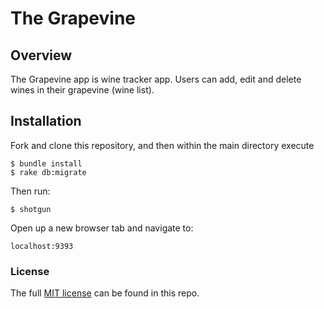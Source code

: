 # The Grapevine


## Overview
The Grapevine app is wine tracker app. Users can add, edit and delete wines in their grapevine (wine list).


## Installation
Fork and clone this repository, and then within the main directory execute
```
$ bundle install
$ rake db:migrate
```
Then run:
```
$ shotgun
```
Open up a new browser tab and navigate to:
```
localhost:9393
```

### License
The full [MIT license](https://github.com/ddhogan/starship-LCARS/blob/master/LICENSE) can be found in this repo.
